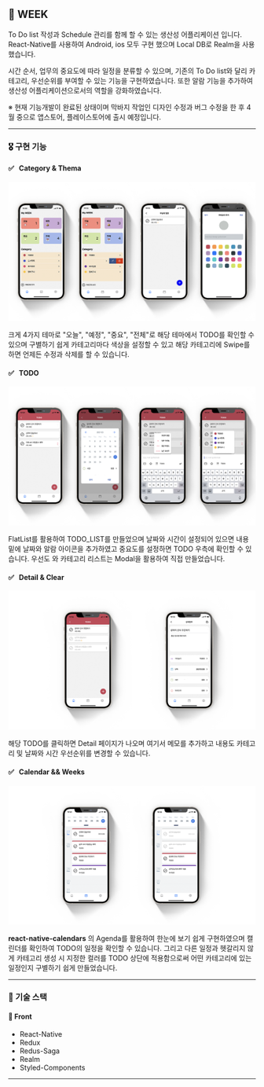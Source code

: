 ## 🎯 WEEK

To Do list 작성과 Schedule 관리를 함께 할 수 있는 생산성 어플리케이션 입니다.  React-Native를 사용하여 Android, ios 모두 구현 했으며 Local DB로 Realm을 사용했습니다.

시간 순서, 업무의 중요도에 따라 일정을 분류할 수 있으며, 기존의 To Do list와 달리 카테고리, 우선순위를 부여할 수 있는 기능을 구현하였습니다. 또한 알람 기능을 추가하여 생산성 어플리케이션으로서의 역할을 강화하였습니다.

※ 현재 기능개발이 완료된 상태이며 막바지 작업인 디자인 수정과 버그 수정을 한 후 4월 중으로 앱스토어, 플레이스토어에 출시 예정입니다.


***

### 🎖 구현 기능

#### ✅ &nbsp; Category & Thema
![](./img/main.png) 

크게 4가지 테마로 "오늘", "예정", "중요", "전체"로 해당 테마에서 TODO를 확인할 수 있으며 구별하기 쉽게 카테고리마다 색상을 설정할 수 있고 해당 카테고리에 Swipe를 하면 언제든 수정과 삭제를 할 수 있습니다.



#### ✅ &nbsp; TODO
![](./img/todo.png) 

FlatList를 활용하여 TODO_LIST를 만들었으며 날짜와 시간이 설정되어 있으면 내용 밑에 날짜와 알람 아이콘을 추가하였고 중요도를 설정하면 TODO 우측에 확인할 수 있습니다. 우선도 와 카테고리 리스트는 Modal을 활용하여 직접 만들었습니다.


#### ✅ &nbsp; Detail & Clear
![](./img/todo2.png) 

해당 TODO를 클릭하면 Detail 페이지가 나오며 여기서 메모를 추가하고 내용도 카테고리 및 날짜와 시간 우선순위를 변경할 수 있습니다.


#### ✅ &nbsp; Calendar && Weeks
![](./img/Agenda.png)

**react-native-calendars** 의 Agenda를 활용하여 한눈에 보기 쉽게 구현하였으며 캘린더를 확인하여 TODO의 일정을 확인할 수 있습니다. 그리고 다른 일정과 헷갈리지 않게 카테고리 생성 시 지정한 컬러를 TODO 상단에 적용함으로써 어떤 카테고리에 있는 일정인지 구별하기 쉽게 만들었습니다. 


***

### 📌 기술 스택
#### 💎 Front
- React-Native
- Redux
- Redus-Saga
- Realm
- Styled-Components


***